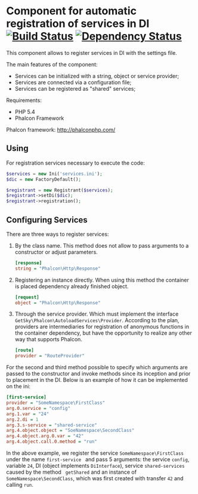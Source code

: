Component for automatic registration of services in DI [![Build Status](https://travis-ci.org/JimmDiGrizli/phalcon-autoload-services.png?branch=develop)](https://travis-ci.org/JimmDiGrizli/phalcon-autoload-services) [![Dependency Status](https://www.versioneye.com/user/projects/537c890514c1580a8600010a/badge.svg)](https://www.versioneye.com/user/projects/537c890514c1580a8600010a)
======================================================

This component allows to register services in DI with the settings file.

The main features of the component:
- Services can be initialized with a string, object or service provider;
- Services are connected via a configuration file;
- Services can be registered as "shared" services;


Requirements:
* PHP 5.4
* Phalcon Framework

Phalcon framework: http://phalconphp.com/

Using
-----

For registration services necessary to execute the code:

```php
$services = new Ini('services.ini');
$dic = new FactoryDefault();

$registrant = new Registrant($services);
$registrant->setDi($dic);
$registrant->registration();
```

Configuring Services
--------------------

There are three ways to register services:

1. By the class name. This method does not allow to pass arguments to a 
constructor or adjust parameters.
    
    ```ini
    [response]
    string = "Phalcon\Http\Response"
    ```
    
2. Registering an instance directly. When using this method the container is 
placed dependency already finished object.
    ```ini
    [request]
    object = "Phalcon\Http\Response"
    ```

3. Through the service provider. Which must implement the interface 
```GetSky\Phalcon\AutoloadServices\Provider```. According to the plan, providers
are intermediaries for registration of anonymous functions in the container 
dependency, but have the opportunity to realize any other way that supports 
Phalcon.
    ```ini
    [route]
    provider = "RouteProvider"
    ```
    
For the second and third method possible to specify which arguments are passed 
to the constructor and invoke methods since its inception and prior to placement
in the DI. Below is an example of how it can be implemented on the ini:

```ini
[first-service]
provider = "SomeNamespace\FirstClass"
arg.0.service = "config"
arg.1.var = "24"
arg.2.di = 1
arg.3.s-service = "shared-service"
arg.4.object.object = "SoeNamespace\SecondClass"
arg.4.object.arg.0.var = "42"
arg.4.object.call.0.method = "run"
```

In the above example, we register the service ```SomeNamespace\FirstClass``` 
under the name ```first-service ``` and pass 5 arguments: the service 
```config```, variable ```24```, DI (object implements ```DiInterface```),
service ```shared-services``` caused by the method ``` getShared``` and an
instance of ```SomeNamespace\SecondClass```, which was first created with
transfer ```42``` and calling ```run```.
